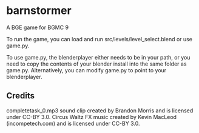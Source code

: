 barnstormer
===========

A BGE game for BGMC 9

To run the game, you can load and run src/levels/level_select.blend or use game.py.

To use game.py, the blenderplayer either needs to be in your path, or you need to copy the contents of your blender install into the same folder as game.py.
Alternatively, you can modify game.py to point to your blenderplayer.

Credits
-------
completetask_0.mp3 sound clip created by Brandon Morris and is licensed under CC-BY 3.0.
Circus Waltz FX music created by Kevin MacLeod (incompetech.com) and is licensed under CC-BY 3.0.
